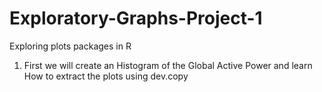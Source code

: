 # Exploratory-Graphs-Project-1
Exploring plots packages in R

1. First we will create an Histogram of the Global Active Power and learn How to extract the plots using dev.copy
